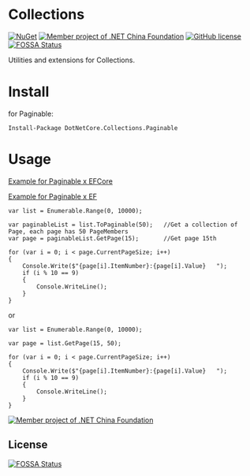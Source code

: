 # Collections

[![NuGet](https://img.shields.io/nuget/v/DotNetCore.Collections.Paginable.svg)](https://www.nuget.org/packages/DotNetCore.Collections.Paginable/)
[![Member project of .NET China Foundation](https://img.shields.io/badge/member_project_of-.NET_CHINA-red.svg?style=flat&colorB=9E20C8)](https://github.com/dotnetcore)
[![GitHub license](https://img.shields.io/badge/license-MIT-blue.svg)](https://raw.githubusercontent.com/dotnetcore/CAP/master/LICENSE.txt)
[![FOSSA Status](https://app.fossa.io/api/projects/git%2Bgithub.com%2Fdotnetcore%2FCollections.svg?type=shield)](https://app.fossa.io/projects/git%2Bgithub.com%2Fdotnetcore%2FCollections?ref=badge_shield)

Utilities and extensions for Collections.

# Install

for Paginable:

```
Install-Package DotNetCore.Collections.Paginable
```

# Usage

[Example for Paginable x EFCore](https://github.com/dotnetcore/Collections/blob/dev/sample/Sample.EfCore/Program.cs)

[Example for Paginable x EF](https://github.com/dotnetcore/Collections/blob/dev/sample/Sample.Ef/Program.cs)


```
var list = Enumerable.Range(0, 10000);

var paginableList = list.ToPaginable(50);   //Get a collection of Page, each page has 50 PageMembers
var page = paginableList.GetPage(15);       //Get page 15th

for (var i = 0; i < page.CurrentPageSize; i++)
{
    Console.Write($"{page[i].ItemNumber}:{page[i].Value}   ");
    if (i % 10 == 9)
    {
        Console.WriteLine();
    }
}
```

or

```
var list = Enumerable.Range(0, 10000);

var page = list.GetPage(15, 50);

for (var i = 0; i < page.CurrentPageSize; i++)
{
    Console.Write($"{page[i].ItemNumber}:{page[i].Value}   ");
    if (i % 10 == 9)
    {
        Console.WriteLine();
    }
}
```

[![Member project of .NET China Foundation](https://github.com/dotnetcore/Home/blob/master/icons/member-project-of-netchina2.png)](https://github.com/dotnetcore)


## License
[![FOSSA Status](https://app.fossa.io/api/projects/git%2Bgithub.com%2Fdotnetcore%2FCollections.svg?type=large)](https://app.fossa.io/projects/git%2Bgithub.com%2Fdotnetcore%2FCollections?ref=badge_large)
